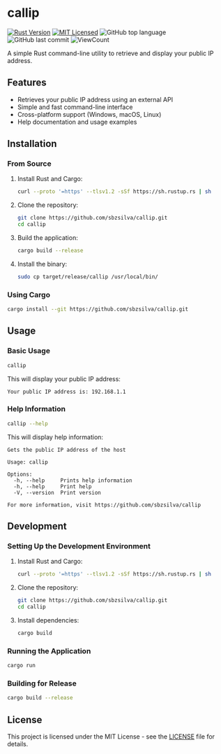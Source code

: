 # callip

[![Rust Version](https://img.shields.io/badge/rust-1.60+-blue.svg)](https://rust-lang.github.io/rustup/installation/)
[![MIT Licensed](https://img.shields.io/badge/license-MIT-blue.svg)](LICENSE)
![GitHub top language](https://img.shields.io/github/languages/top/sbzsilva/callip?style=flat)
![GitHub last commit](https://img.shields.io/github/last-commit/sbzsilva/callip?style=flat)
![ViewCount](https://views.whatilearened.today/views/github/sbzsilva/callip.svg?cache=remove)

A simple Rust command-line utility to retrieve and display your public IP address.

## Features

- Retrieves your public IP address using an external API
- Simple and fast command-line interface
- Cross-platform support (Windows, macOS, Linux)
- Help documentation and usage examples

## Installation

### From Source

1. Install Rust and Cargo:
   ```sh
   curl --proto '=https' --tlsv1.2 -sSf https://sh.rustup.rs | sh
   ```

2. Clone the repository:
   ```sh
   git clone https://github.com/sbzsilva/callip.git
   cd callip
   ```

3. Build the application:
   ```sh
   cargo build --release
   ```

4. Install the binary:
   ```sh
   sudo cp target/release/callip /usr/local/bin/
   ```

### Using Cargo

```sh
cargo install --git https://github.com/sbzsilva/callip.git
```

## Usage

### Basic Usage

```sh
callip
```

This will display your public IP address:
```
Your public IP address is: 192.168.1.1
```

### Help Information

```sh
callip --help
```

This will display help information:
```
Gets the public IP address of the host

Usage: callip

Options:
  -h, --help     Prints help information
  -h, --help     Print help
  -V, --version  Print version

For more information, visit https://github.com/sbzsilva/callip
```

## Development

### Setting Up the Development Environment

1. Install Rust and Cargo:
   ```sh
   curl --proto '=https' --tlsv1.2 -sSf https://sh.rustup.rs | sh
   ```

2. Clone the repository:
   ```sh
   git clone https://github.com/sbzsilva/callip.git
   cd callip
   ```

3. Install dependencies:
   ```sh
   cargo build
   ```

### Running the Application

```sh
cargo run
```

### Building for Release

```sh
cargo build --release
```
## License

This project is licensed under the MIT License - see the [LICENSE](LICENSE) file for details.
